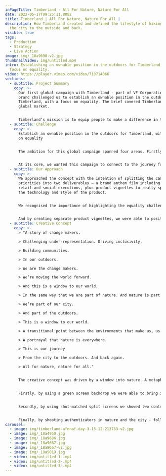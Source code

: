 ```yaml
---
inPageTitle: Timberland - All For Nature, Nature For All
date: 2022-05-17T09:25:11.808Z
title: Timberland | All For Nature, Nature For All |
description: How Timberland created and defined the lifestyle of hiking, from
  the city to the outside and back.
visible: true
tags:
  - Production
  - Strategy
  - Live Action
image: img/_18a9690-v2.jpg
thumbnailVideo: img/untitled.mp4
intro: Establishing an ownable position in the outdoors for Timberland, with a
  focus on equality.
video: https://player.vimeo.com/video/710714066
sections:
  - subtitle: Project Summary
    copy: >-
      Our first global campaign with Timberland - part of VF Corporation - the
      brand challenged us to establish an ownable position in the outdoors for
      Timberland, with a focus on equality. The brief covered Timberland’s
      global market.


      Timberland’s mission is to equip people to make a difference in the world. They do this by creating outstanding products and by trying to make a difference in the communities in which they live and work. They demonstrate this philosophy across all facets of their company, from their products to their employee involvement in their communities.
  - subtitle: Challenge
    copy: >-
      Establish an ownable position in the outdoors for Timberland, with a focus
      on equality


      The ambition for this global campaign spanned four areas. Firstly, owning the journey from the city to the outside. Secondly, leveraging community authenticators in our content. Thirdly, leading the city to outside movement through the lens of Timberland’s GreenStride™ technology. And finally, building lifestyle with eco-innovation apparel.


      At its core, we wanted this campaign to connect to the journey from the city to the outside, and back again.
  - subtitle: Our Approach
    copy: >-
      We approached the concept with the intention of splitting the campaign
      priorities into two deliverables – a brand anthem film including related
      retail and social executions, plus product vignettes to really speak to
      the technology and style of the product.


      We recognised the importance of highlighting the equality challenges the Timberland consumer faces and understood that building authentic relationships with the cast to bridge the gap between the consumer and the outdoors would be crucial within the anthem content.


      And by creating separate product vignettes, we were able to position GreenStride™ as the tool to bring comfort to the outside as well as elevating key head-to-toe looks focused on the brand’s EcoOriginal apparel.
  - subtitle: Creative Concept
    copy: >-
      > "A story of change makers.

      > Challenging under-representation. Driving inclusivity.

      > Building communities.

      > In our outdoors.

      > We are the change makers.

      > We’re moving the world forward.

      > And this is a window to our world.

      > In the same way that we are part of nature. And nature is part of us.

      > We’re part of our city.

      > And part of the outdoors.

      > This is a window to our world.

      > A transitional point between the environments that make us, us. A celebration of the contrast.

      > A portrayal that nature is everywhere.

      > This is our journey.

      > From the city to the outdoors. And back again.

      > All for nature, nature for all."


      The creative concept was driven by a window into nature. A metaphor that nature is for everyone, accessible to all. We conveyed this using three components that tell the city to nature story.


      Firstly, by using a green screen backdrop we were able to bring in a contrasting environment to constantly reinforce the city to nature and nature is everywhere messages - uniquely and symbolically.


      Secondly, by using shot-matched split screens we showed two contrasting environments by displaying the same action or movement happening in the nature and city setting.


      Finally, by shooting authenticators in nature and the city - following their interactions with each other and with nature. This kept the content real and relatable for the consumer.
carousel:
  - image: img/timberland-afnnaf-day-3-15-12-213733-v2.jpg
  - image: img/_18a4950.jpg
  - image: img/_18a9686.jpg
  - image: img/_18a9667.jpg
  - image: img/_18a9667-v2.jpg
  - image: img/_18a5019.jpg
  - video: img/untitled-1-.mp4
  - video: img/untitled-2-.mp4
  - video: img/untitled-3-.mp4
---
```

